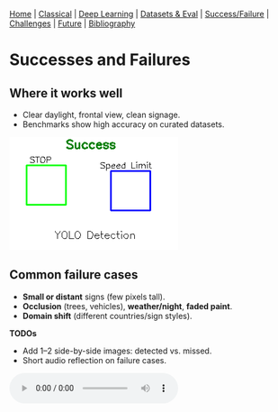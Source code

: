 [Home](index.md) | [Classical](classical.md) | [Deep Learning](deep-learning.md) | [Datasets & Eval](datasets.md) | [Success/Failure](successes-failures.md) | [Challenges](challenges.md) | [Future](future.md) | [Bibliography](bibliography.md)


# Successes and Failures

## Where it works well
- Clear daylight, frontal view, clean signage.
- Benchmarks show high accuracy on curated datasets.

![Success Detection](assets/images/success-detection.png)  


## Common failure cases
- **Small or distant** signs (few pixels tall).
- **Occlusion** (trees, vehicles), **weather/night**, **faded paint**.
- **Domain shift** (different countries/sign styles).

**TODOs**
- Add 1–2 side-by-side images: detected vs. missed.
- Short audio reflection on failure cases.

<audio controls src="assets/audio/success-failure.mp3">Your browser does not support audio.</audio>
